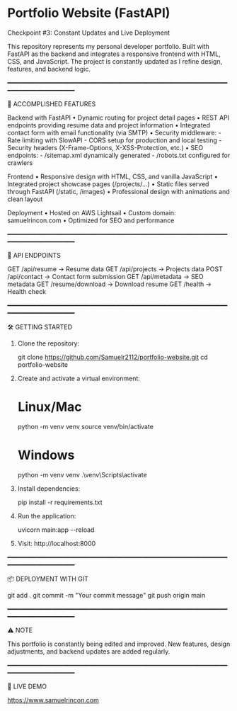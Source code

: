 # Portfolio Website (FastAPI)

Checkpoint #3: Constant Updates and Live Deployment

This repository represents my personal developer portfolio.
Built with FastAPI as the backend and integrates a responsive frontend with HTML, CSS, and JavaScript.
The project is constantly updated as I refine design, features, and backend logic.

━━━━━━━━━━━━━━━━━━━━━━━━━━━━━━━━━━━━━━━━━━━━━━━━━━━━━━━━━━━━━━━━━━━━━━━━━━━━━

🚀 ACCOMPLISHED FEATURES

Backend with FastAPI
  • Dynamic routing for project detail pages
  • REST API endpoints providing resume data and project information
  • Integrated contact form with email functionality (via SMTP)
  • Security middleware:
      - Rate limiting with SlowAPI
      - CORS setup for production and local testing
      - Security headers (X-Frame-Options, X-XSS-Protection, etc.)
  • SEO endpoints:
      - /sitemap.xml dynamically generated
      - /robots.txt configured for crawlers

Frontend
  • Responsive design with HTML, CSS, and vanilla JavaScript
  • Integrated project showcase pages (/projects/...)
  • Static files served through FastAPI (/static, /images)
  • Professional design with animations and clean layout

Deployment
  • Hosted on AWS Lightsail
  • Custom domain: samuelrincon.com
  • Optimized for SEO and performance

━━━━━━━━━━━━━━━━━━━━━━━━━━━━━━━━━━━━━━━━━━━━━━━━━━━━━━━━━━━━━━━━━━━━━━━━━━━━━

📂 API ENDPOINTS

  GET  /api/resume          → Resume data
  GET  /api/projects        → Projects data
  POST /api/contact         → Contact form submission
  GET  /api/metadata        → SEO metadata
  GET  /resume/download     → Download resume
  GET  /health              → Health check

━━━━━━━━━━━━━━━━━━━━━━━━━━━━━━━━━━━━━━━━━━━━━━━━━━━━━━━━━━━━━━━━━━━━━━━━━━━━━

🛠️ GETTING STARTED

1. Clone the repository:

   git clone https://github.com/Samuelr2112/portfolio-website.git
   cd portfolio-website

2. Create and activate a virtual environment:

   # Linux/Mac
   python -m venv venv
   source venv/bin/activate

   # Windows
   python -m venv venv
   .\venv\Scripts\activate

3. Install dependencies:

   pip install -r requirements.txt

4. Run the application:

   uvicorn main:app --reload

5. Visit: http://localhost:8000

━━━━━━━━━━━━━━━━━━━━━━━━━━━━━━━━━━━━━━━━━━━━━━━━━━━━━━━━━━━━━━━━━━━━━━━━━━━━━

📦 DEPLOYMENT WITH GIT

git add .
git commit -m "Your commit message"
git push origin main

━━━━━━━━━━━━━━━━━━━━━━━━━━━━━━━━━━━━━━━━━━━━━━━━━━━━━━━━━━━━━━━━━━━━━━━━━━━━━

⚠️ NOTE

This portfolio is constantly being edited and improved.
New features, design adjustments, and backend updates are added regularly.

━━━━━━━━━━━━━━━━━━━━━━━━━━━━━━━━━━━━━━━━━━━━━━━━━━━━━━━━━━━━━━━━━━━━━━━━━━━━━

🔗 LIVE DEMO

https://www.samuelrincon.com
